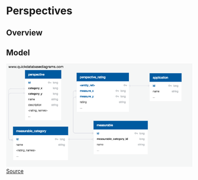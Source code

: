 # Perspectives

## Overview


## Model

![Schema Diagram](perspective_schema.png)
[Source](https://app.quickdatabasediagrams.com/#/schema/nbkqqsVRgEyxWgyqJ7lTQA)